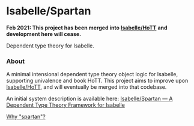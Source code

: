 # Isabelle/Spartan

**Feb 2021: This project has been merged into [Isabelle/HoTT](https://github.com/jaycech3n/Isabelle-HoTT) and development here will cease.**

Dependent type theory for Isabelle.

### About
A minimal intensional dependent type theory object logic for Isabelle, supporting univalence and book HoTT.
This project aims to improve upon [Isabelle/HoTT](https://github.com/jaycech3n/Isabelle-HoTT), and will eventually be merged into that codebase.

An initial system description is available here: [Isabelle/Spartan — A Dependent Type Theory Framework for Isabelle](https://arxiv.org/abs/2002.09282)

[Why "spartan"?](http://math.andrej.com/wp-content/uploads/2017/12/Spartan-Type-Theory.pdf)
